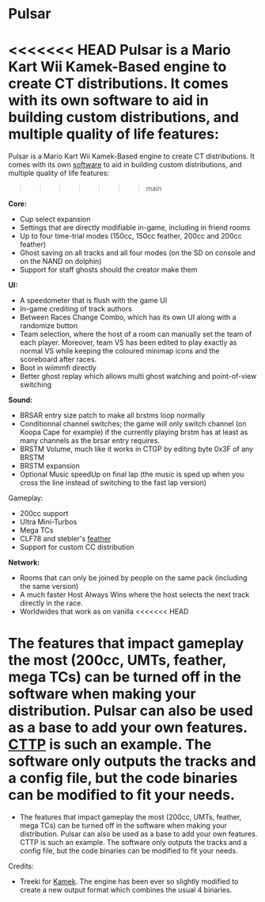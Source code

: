# Pulsar
<<<<<<< HEAD
Pulsar is a Mario Kart Wii Kamek-Based engine to create CT distributions. It comes with its own software to aid in building custom distributions, and multiple quality of life features:
=======

Pulsar is a Mario Kart Wii Kamek-Based engine to create CT distributions. It comes with its own [software](../main/PulsarPackCreator/Executable) to aid in building custom distributions, and multiple quality of life features:
>>>>>>> main


**Core:**
- Cup select expansion
- Settings that are directly modifiable in-game, including in friend rooms
- Up to four time-trial modes (150cc, 150cc feather, 200cc and 200cc feather)
- Ghost saving on all tracks and all four modes (on the SD on console and on the NAND on dolphin)
- Support for staff ghosts should the creator make them


**UI:**
- A speedometer that is flush with the game UI
- In-game crediting of track authors
- Between Races Change Combo, which has its own UI along with a randomize button
- Team selection, where the host of a room can manually set the team of each player. Moreover, team VS has been edited to play exactly as normal VS while keeping the coloured minimap icons and the scoreboard after races.
- Boot in wiimmfi directly
- Better ghost replay which allows multi ghost watching and point-of-view switching


**Sound:**
- BRSAR entry size patch to make all brstms loop normally
- Conditionnal channel switches; the game will only switch channel (on Koopa Cape for example) if the currently playing brstm has at least as many channels as the brsar entry requires.
- BRSTM Volume, much like it works in CTGP by editing byte 0x3F of any BRSTM
- BRSTM expansion
- Optional Music speedUp on final lap (the music is sped up when you cross the line instead of switching to the fast lap version)


Gameplay:
- 200cc support
- Ultra Mini-Turbos
- Mega TCs
- CLF78 and stebler's [feather](https://wiki.tockdom.com/wiki/Feather_Item)
- Support for custom CC distribution


**Network:**
- Rooms that can only be joined by people on the same pack (including the same version)
- A much faster Host Always Wins where the host selects the next track directly in the race.
- Worldwides that work as on vanilla
<<<<<<< HEAD



The features that impact gameplay the most (200cc, UMTs, feather, mega TCs) can be turned off in the software when making your distribution.
Pulsar can also be used as a base to add your own features. [CTTP](https://github.com/MelgMKW/CTTP) is such an example. The software only outputs the tracks and a config file, but the code binaries can be modified to fit your needs.
=======
- The features that impact gameplay the most (200cc, UMTs, feather, mega TCs) can be turned off in the software when making your distribution. Pulsar can also be used as a base to add your own features. CTTP is such an example. The software only outputs the tracks and a config file, but the code binaries can be modified to fit your needs.


Credits:
- Treeki for [Kamek](https://github.com/Treeki/Kamek/tree/master). The engine has been ever so slightly modified to create a new output format which combines the usual 4 binaries. 